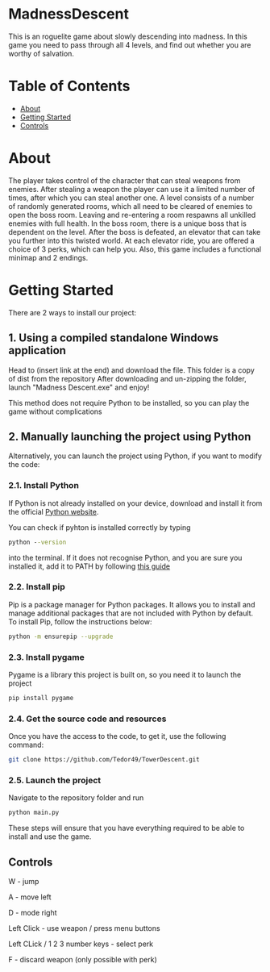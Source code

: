 # MadnessDescent
This is an roguelite game about slowly descending into madness. In this game you need to pass through all 4 levels, and find out whether you are worthy of salvation.  

# Table of Contents
- [About](#about)
- [Getting Started](#getting_started)
- [Controls](#controls)

# About
The player takes control of the character that can steal weapons from enemies. After stealing a weapon the player can use it a limited number of times, after which you can steal another one. A level consists of a number of randomly generated rooms, which all need to be cleared of enemies to open the boss room. Leaving and re-entering a room respawns all unkilled enemies with full health. In the boss room, there is a unique boss that is dependent on the level. After the boss is defeated, an elevator that can take you further into this twisted world. At each elevator ride, you are offered a choice of 3 perks, which can help you. Also, this game includes a functional minimap and 2 endings.

# Getting Started

There are 2 ways to install our project:

## 1. Using a compiled standalone Windows application

Head to (insert link at the end) and download the file. This folder is a copy of dist from the repository
After downloading and un-zipping the folder, launch "Madness Descent.exe" and enjoy!

This method does not require Python to be installed, so you can play the game without complications

## 2. Manually launching the project using Python

Alternatively, you can launch the project using Python, if you want to modify the code:

### 2.1. Install Python
If Python is not already installed on your device, download and install it from the official [Python website](https://www.python.org/downloads).

You can check if pyhton is installed correctly by typing
```cmd
python --version
```
into the terminal. If it does not recognise Python, and you are sure you installed it, add it to PATH by following [this guide](https://www.educative.io/answers/how-to-add-python-to-path-variable-in-windows) 

### 2.2. Install pip
Pip is a package manager for Python packages. It allows you to install and manage additional packages that are not included with Python by default. To install Pip, follow the instructions below:
```bash
python -m ensurepip --upgrade
```

### 2.3. Install pygame
Pygame is a library this project is built on, so you need it to launch the project
```bash
pip install pygame
```

### 2.4. Get the source code and resources
Once you have the access to the code, to get it, use the following command:
```bash
git clone https://github.com/Tedor49/TowerDescent.git
```

### 2.5. Launch the project
Navigate to the repository folder and run
```cmd
python main.py
```

These steps will ensure that you have everything required to be able to install and use the game.

## Controls
W - jump

A - move left

D - mode right

Left Click - use weapon / press menu buttons

Left CLick / 1 2 3 number keys - select perk

F - discard weapon (only possible with perk)
